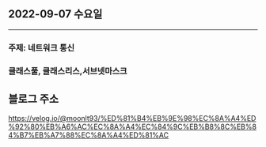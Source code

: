 ## 2022-09-07 수요일

---

### 주제: 네트워크 통신
### 클래스풀, 클래스리스,서브넷마스크


## 블로그 주소 

https://velog.io/@moonlt93/%ED%81%B4%EB%9E%98%EC%8A%A4%ED%92%80%EB%A6%AC%EC%8A%A4%EC%84%9C%EB%B8%8C%EB%84%B7%EB%A7%88%EC%8A%A4%ED%81%AC
